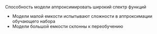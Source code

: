 Способность модели аппроксимировать широкий спектр функций
- Модели малой емкости испытывают сложности в аппроксимации обучающего набора
- Модели большой емкости склонны к переобучению